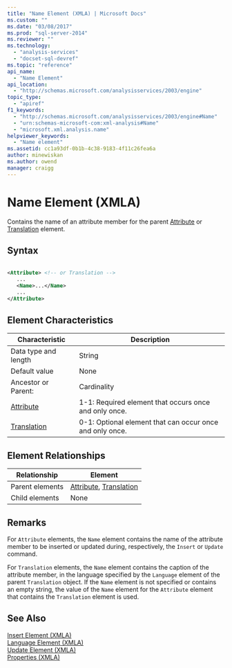 ```yaml
---
title: "Name Element (XMLA) | Microsoft Docs"
ms.custom: ""
ms.date: "03/08/2017"
ms.prod: "sql-server-2014"
ms.reviewer: ""
ms.technology: 
  - "analysis-services"
  - "docset-sql-devref"
ms.topic: "reference"
api_name: 
  - "Name Element"
api_location: 
  - "http://schemas.microsoft.com/analysisservices/2003/engine"
topic_type: 
  - "apiref"
f1_keywords: 
  - "http://schemas.microsoft.com/analysisservices/2003/engine#Name"
  - "urn:schemas-microsoft-com:xml-analysis#Name"
  - "microsoft.xml.analysis.name"
helpviewer_keywords: 
  - "Name element"
ms.assetid: cc1a93df-0b1b-4c38-9183-4f11c26fea6a
author: minewiskan
ms.author: owend
manager: craigg
---
```

# Name Element (XMLA)
  Contains the name of an attribute member for the parent [Attribute](attribute-element-xmla.md) or [Translation](translation-element-xmla.md) element.  
  
## Syntax  
  
```xml  
  
<Attribute> <!-- or Translation -->  
   ...  
   <Name>...</Name>  
   ...  
</Attribute>  
```  
  
## Element Characteristics  
  
|Characteristic|Description|  
|--------------------|-----------------|  
|Data type and length|String|  
|Default value|None|  
|Ancestor or Parent:|Cardinality|  
|[Attribute](attribute-element-xmla.md)|1-1: Required element that occurs once and only once.|  
|[Translation](translation-element-xmla.md)|0-1: Optional element that can occur once and only once.|  
  
## Element Relationships  
  
|Relationship|Element|  
|------------------|-------------|  
|Parent elements|[Attribute](attribute-element-xmla.md), [Translation](translation-element-xmla.md)|  
|Child elements|None|  
  
## Remarks  
 For `Attribute` elements, the `Name` element contains the name of the attribute member to be inserted or updated during, respectively, the `Insert` or `Update` command.  
  
 For `Translation` elements, the `Name` element contains the caption of the attribute member, in the language specified by the `Language` element of the parent `Translation` object. If the `Name` element is not specified or contains an empty string, the value of the `Name` element for the `Attribute` element that contains the `Translation` element is used.  
  
## See Also  
 [Insert Element &#40;XMLA&#41;](../xml-elements-commands/insert-element-xmla.md)   
 [Language Element &#40;XMLA&#41;](language-element-xmla.md)   
 [Update Element &#40;XMLA&#41;](../xml-elements-commands/update-element-xmla.md)   
 [Properties &#40;XMLA&#41;](xml-elements-properties.md)  
  
  
